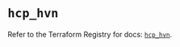# `hcp_hvn`

Refer to the Terraform Registry for docs: [`hcp_hvn`](https://registry.terraform.io/providers/hashicorp/hcp/0.100.0/docs/resources/hvn).
